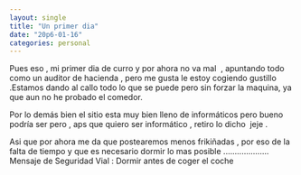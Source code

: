 ```yaml
---
layout: single
title: "Un primer dia"
date: "20p6-01-16"
categories: personal
---
```


Pues eso , mi primer dia de curro y por ahora no va mal  , apuntando todo como un auditor de hacienda , pero me gusta le estoy cogiendo gustillo .Estamos dando al callo todo lo que se puede pero sin forzar la maquina, ya que aun no he probado el comedor.

Por lo demás bien el sitio esta muy bien lleno de informáticos pero bueno podría ser pero , aps que quiero ser informático , retiro lo dicho  jeje .

Asi que por ahora me da que postearemos menos frikiñadas , por eso de la falta de tiempo y que es necesario dormir lo mas posible .................... Mensaje de Seguridad Vial : Dormir antes de coger el coche
